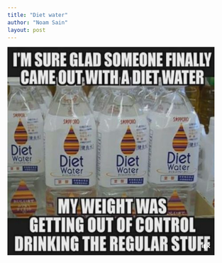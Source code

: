 ```yaml
---
title: "Diet water"
author: "Noam Sain"
layout: post
---
```


![Diet water](/assets/2022/2022-10-funny04.jpg "Diet water")
